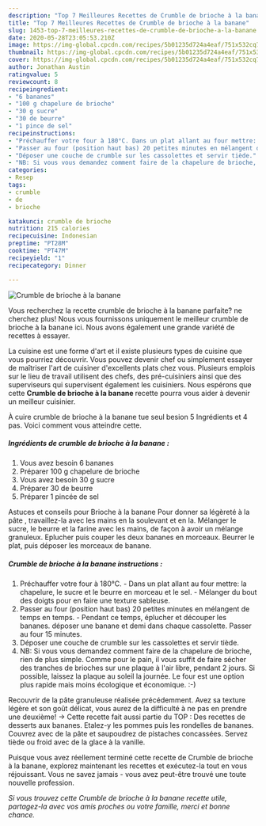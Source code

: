 ```yaml
---
description: "Top 7 Meilleures Recettes de Crumble de brioche à la banane"
title: "Top 7 Meilleures Recettes de Crumble de brioche à la banane"
slug: 1453-top-7-meilleures-recettes-de-crumble-de-brioche-a-la-banane
date: 2020-05-28T23:05:53.210Z
image: https://img-global.cpcdn.com/recipes/5b01235d724a4eaf/751x532cq70/crumble-de-brioche-a-la-banane-photo-principale-de-la-recette.jpg
thumbnail: https://img-global.cpcdn.com/recipes/5b01235d724a4eaf/751x532cq70/crumble-de-brioche-a-la-banane-photo-principale-de-la-recette.jpg
cover: https://img-global.cpcdn.com/recipes/5b01235d724a4eaf/751x532cq70/crumble-de-brioche-a-la-banane-photo-principale-de-la-recette.jpg
author: Jonathan Austin
ratingvalue: 5
reviewcount: 8
recipeingredient:
- "6 bananes"
- "100 g chapelure de brioche"
- "30 g sucre"
- "30 de beurre"
- "1 pince de sel"
recipeinstructions:
- "Préchauffer votre four à 180°C. Dans un plat allant au four mettre: la chapelure, le sucre et le beurre en morceau et le sel. Mélanger du bout des doigts pour en faire une texture sableuse."
- "Passer au four (position haut bas) 20 petites minutes en mélangent de temps en temps.  Pendant ce temps, éplucher et découper les bananes. déposer une banane et demi dans chaque cassolette. Passer au four 15 minutes."
- "Déposer une couche de crumble sur les cassolettes et servir tiède."
- "NB: Si vous vous demandez comment faire de la chapelure de brioche, rien de plus simple. Comme pour le pain, il vous suffit de faire sécher des tranches de brioches sur une plaque à l&#39;air libre, pendant 2 jours. Si possible, laissez la plaque au soleil la journée. Le four est une option plus rapide mais moins écologique et économique. :-)"
categories:
- Resep
tags:
- crumble
- de
- brioche

katakunci: crumble de brioche 
nutrition: 215 calories
recipecuisine: Indonesian
preptime: "PT28M"
cooktime: "PT47M"
recipeyield: "1"
recipecategory: Dinner

---
```



![Crumble de brioche à la banane](https://img-global.cpcdn.com/recipes/5b01235d724a4eaf/751x532cq70/crumble-de-brioche-a-la-banane-photo-principale-de-la-recette.jpg)

Vous recherchez la recette crumble de brioche à la banane parfaite? ne cherchez plus! Nous vous fournissons uniquement le meilleur crumble de brioche à la banane ici. Nous avons également une grande variété de recettes à essayer.

La cuisine est une forme d'art et il existe plusieurs types de cuisine que vous pourriez découvrir. Vous pouvez devenir chef ou simplement essayer de maîtriser l'art de cuisiner d'excellents plats chez vous. Plusieurs emplois sur le lieu de travail utilisent des chefs, des pré-cuisiniers ainsi que des superviseurs qui supervisent également les cuisiniers. Nous espérons que cette <strong> Crumble de brioche à la banane </strong> recette pourra vous aider à devenir un meilleur cuisinier.

<!--inarticleads1-->

À cuire crumble de brioche à la banane tue seul besion 5 Ingrédients et 4 pas. Voici comment vous atteindre cette.

##### Ingrédients de crumble de brioche à la banane :

1. Vous avez besoin 6 bananes
1. Préparer 100 g chapelure de brioche
1. Vous avez besoin 30 g sucre
1. Préparer 30 de beurre
1. Préparer 1 pincée de sel


Astuces et conseils pour Brioche à la banane Pour donner sa légèreté à la pâte , travaillez-la avec les mains en la soulevant et en la. Mélanger le sucre, le beurre et la farine avec les mains, de façon à avoir un mélange granuleux. Eplucher puis couper les deux bananes en morceaux. Beurrer le plat, puis déposer les morceaux de banane. 

<!--inarticleads2-->

##### Crumble de brioche à la banane instructions :

1. Préchauffer votre four à 180°C. - Dans un plat allant au four mettre: la chapelure, le sucre et le beurre en morceau et le sel. - Mélanger du bout des doigts pour en faire une texture sableuse.
1. Passer au four (position haut bas) 20 petites minutes en mélangent de temps en temps.  - Pendant ce temps, éplucher et découper les bananes. déposer une banane et demi dans chaque cassolette. Passer au four 15 minutes.
1. Déposer une couche de crumble sur les cassolettes et servir tiède.
1. NB: Si vous vous demandez comment faire de la chapelure de brioche, rien de plus simple. Comme pour le pain, il vous suffit de faire sécher des tranches de brioches sur une plaque à l&#39;air libre, pendant 2 jours. Si possible, laissez la plaque au soleil la journée. Le four est une option plus rapide mais moins écologique et économique. :-)


Recouvrir de la pâte granuleuse réalisée précédemment. Avez sa texture légère et son goût délicat, vous aurez de la difficulté à ne pas en prendre une deuxième! → Cette recette fait aussi partie du TOP : Des recettes de desserts aux bananes. Etalez-y les pommes puis les rondelles de bananes. Couvrez avec de la pâte et saupoudrez de pistaches concassées. Servez tiède ou froid avec de la glace à la vanille. 

<!--inarticleads1-->

<p>
Puisque vous avez réellement terminé cette recette de Crumble de brioche à la banane, explorez maintenant les recettes et exécutez-la tout en vous réjouissant. Vous ne savez jamais - vous avez peut-être trouvé une toute nouvelle profession.
</p>

<p>
<i>Si vous trouvez cette Crumble de brioche à la banane recette utile, partagez-la avec vos amis proches ou votre famille, merci et bonne chance.</i>
</p>
